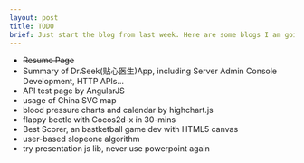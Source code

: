 ```yaml
---
layout: post
title: TODO
brief: Just start the blog from last week. Here are some blogs I am going to post. 
---
```

- ~~Resume Page~~
- Summary of Dr.Seek(贴心医生)App, including Server Admin Console Development, HTTP APIs...
- API test page by AngularJS
- usage of China SVG map
- blood pressure charts and calendar by highchart.js
- flappy beetle with Cocos2d-x in 30-mins
- Best Scorer, an bastketball game dev with HTML5 canvas
- user-based slopeone algorithm
- try presentation js lib, never use powerpoint again